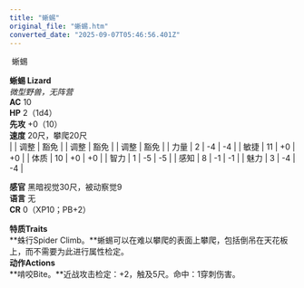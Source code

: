 ```yaml
---
title: "蜥蜴"
original_file: "蜥蜴.htm"
converted_date: "2025-09-07T05:46:56.401Z"
---
```


﻿ 蜥蜴   

****蜥蜴 Lizard****  
*微型野兽，无阵营*  
**AC** 10  
**HP** 2（1d4）  
**先攻** +0（10）  
**速度** 20尺，攀爬20尺  
|  | 调整 | 豁免 |  | 调整 | 豁免 |  | 调整 | 豁免 |
| 力量 | 2 | -4 | -4 |  | 敏捷 | 11 | +0 | +0 |  | 体质 | 10 | +0 | +0 |
| 智力 | 1 | -5 | -5 |  | 感知 | 8 | -1 | -1 |  | 魅力 | 3 | -4 | -4 |

**感官** 黑暗视觉30尺，被动察觉9  
**语言** 无  
**CR** 0（XP10；PB+2）

****特质Traits****  
**蛛行Spider Climb。**蜥蜴可以在难以攀爬的表面上攀爬，包括倒吊在天花板上，而不需要为此进行属性检定。  
****动作Actions****  
**啃咬Bite。**近战攻击检定：+2，触及5尺。命中：1穿刺伤害。